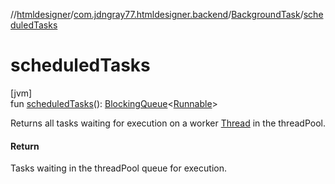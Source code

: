 //[htmldesigner](../../../index.md)/[com.jdngray77.htmldesigner.backend](../index.md)/[BackgroundTask](index.md)/[scheduledTasks](scheduled-tasks.md)

# scheduledTasks

[jvm]\
fun [scheduledTasks](scheduled-tasks.md)(): [BlockingQueue](https://docs.oracle.com/javase/8/docs/api/java/util/concurrent/BlockingQueue.html)&lt;[Runnable](https://docs.oracle.com/javase/8/docs/api/java/lang/Runnable.html)&gt;

Returns all tasks waiting for execution on a worker [Thread](https://docs.oracle.com/javase/8/docs/api/java/lang/Thread.html) in the threadPool.

#### Return

Tasks waiting in the threadPool queue for execution.
